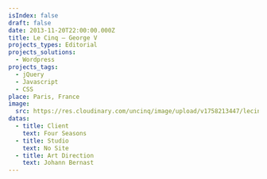 ```yaml
---
isIndex: false
draft: false
date: 2013-11-20T22:00:00.000Z
title: Le Cinq — George V
projects_types: Editorial
projects_solutions:
  - Wordpress
projects_tags:
  - jQuery
  - Javascript
  - CSS
place: Paris, France
image:
  src: https://res.cloudinary.com/uncinq/image/upload/v1758213447/lecinq_bhtqe7.jpg
datas:
  - title: Client
    text: Four Seasons
  - title: Studio
    text: No Site
  - title: Art Direction
    text: Johann Bernast
---
```

